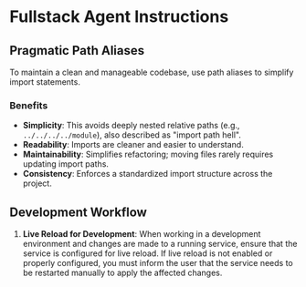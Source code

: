 # Fullstack Agent Instructions

## Pragmatic Path Aliases

To maintain a clean and manageable codebase, use path aliases to simplify import statements.

### Benefits

- **Simplicity**: This avoids deeply nested relative paths (e.g., `../../../../module`), also described as "import path hell".
- **Readability**: Imports are cleaner and easier to understand.
- **Maintainability**: Simplifies refactoring; moving files rarely requires updating import paths.
- **Consistency**: Enforces a standardized import structure across the project.

## Development Workflow

1.  **Live Reload for Development**: When working in a development environment and changes are made to a running service, ensure that the service is configured for live reload. If live reload is not enabled or properly configured, you must inform the user that the service needs to be restarted manually to apply the affected changes.
